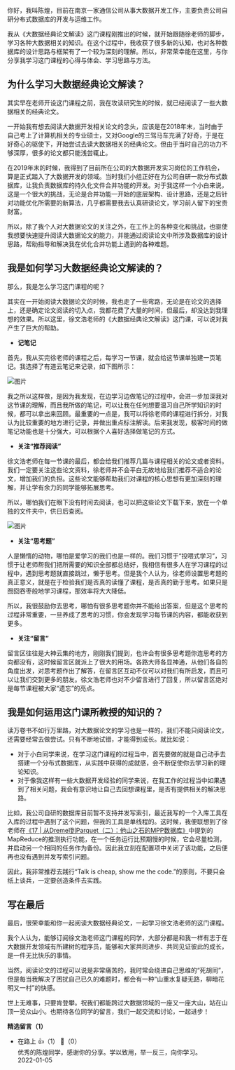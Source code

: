 你好，我叫陈煌，目前在南京一家通信公司从事大数据开发工作，主要负责公司自研分布式数据库的开发与运维工作。

我从《大数据经典论文解读》这门课程刚推出的时候，就开始跟随徐老师的脚步，学习各种大数据相关的知识。在这个过程中，我收获了很多新的认知，也对各种数据库的设计思路与框架有了一个较为深刻的理解。所以，非常荣幸能在这里，与你分享我学习这门课程的心得与体会、学习思路与方法。

## 为什么学习大数据经典论文解读？

其实早在老师开设这门课程之前，我在攻读研究生的时候，就已经阅读了一些大数据相关的经典论文。

一开始我有想去阅读大数据开发相关论文的念头，应该是在2018年末，当时由于自己考上了计算机相关的专业硕士，又对Google的三驾马车充满了好奇，于是在好奇心的驱使下，开始尝试去读大数据相关的经典论文。但由于当时自己的功力不够深厚，很多的论文都只能浅尝辄止。

在2019年末的时候，我得到了目前所在公司的大数据开发实习岗位的工作机会，算是正式踏入了大数据开发的领域。当时我们小组正好在为公司自研一款分布式数据库，让我负责数据库的持久化文件合并功能的开发。对于我这样一个小白来说，这是一个很大的挑战，无论是合并功能一开始的底层架构、设计思路，还是之后针对功能优化所需要的新算法，几乎都需要我去认真研读论文，学习前人留下的宝贵财富。

所以，除了我个人对大数据论文的关注之外，在工作上的各种变化和挑战，也驱使我想要快速提升阅读大数据论文的能力，并能通过阅读论文中所涉及数据库的设计思路，帮助指导和解决我在优化合并功能上遇到的各种难题。

## 我是如何学习大数据经典论文解读的？

那么，我是怎么学习这门课程的呢？

其实在一开始阅读大数据论文的时候，我也走了一些弯路，无论是在论文的选择上，还是确定论文阅读的切入点，我都花费了大量的时间，但最后，却没达到我理想的效果。所以这里，徐文浩老师的《大数据经典论文解读》这门课，可以说对我产生了巨大的帮助。

- **记笔记**

首先，我从买完徐老师的课程之后，每学习一节课，就会给这节课单独建一页笔记。我选择了有道云笔记来记录，如下图所示：

![图片](https://static001.geekbang.org/resource/image/73/54/733bf5e7e37895cf9979075e94483654.gif?wh=1280x694)

我之所以这样做，是因为我发现，在边学习边做笔记的过程中，会进一步加深我对这节课的理解，而且我所做的笔记，可以让我在任何想要温习自己所学知识的时候，都可以拿出来回顾。最重要的一点是，我可以将徐老师的课程进行拆分，对我认为比较重要的地方进行记录，并做出重点标注解读。后来我发现，极客时间的做笔记功能也是十分强大，可以根据个人喜好选择做笔记的方式。

- **关注“推荐阅读”**

徐文浩老师在每一节课的最后，都会给我们推荐几篇与课程相关的论文或者资料。我们一定要关注这些论文资料，徐老师并不会平白无故地给我们推荐不适合的论文，增加我们的负担。这些论文能够帮助我们对课程的核心思想有更加深刻的理解，并让学有余力的同学能够拓展思考。

所以，哪怕我们在眼下没有时间去阅读，也可以把这些论文下载下来，放在一个单独的文件夹中，供日后查阅。

![图片](https://static001.geekbang.org/resource/image/40/a2/40cb626105ae62d0d62ac7490a100fa2.gif?wh=1280x686)

- **关注“思考题”**

人是懒惰的动物，哪怕是爱学习的我们也是一样的。我们习惯于“投喂式学习”，习惯于让老师帮我们把所需要的知识全部都总结好，我相信有很多人在学习课程的过程中，遇到思考题就直接跳过，懒于思考。但是我个人认为，徐老师设置思考题的真正意义，就是在于检验我们是否真的读懂了课程，是否真的勤于思考。如果只是囫囵吞枣般地学习课程，那效率将大大降低。

所以，我很鼓励你去思考，哪怕有很多思考题你并不能给出答案，但是这个思考的过程非常重要，一旦养成了思考的习惯，你会发现学习每节课的内容，都能收获到更多。

- **关注“留言”**

留言区往往是大神云集的地方，刚刚我们提到，也许会有很多思考题你连思考的方向都没有，这时候留言区就派上了很大的用场。各路大师各显神通，从他们各自的角度出发，对思考题作出了解答，在留言区互动不仅可以对我们有所启发，而且可以让我们交到更多的朋友。徐文浩老师也对不少留言进行了回复，所以留言区绝对是每节课程被大家“遗忘”的亮点。

## 我是如何运用这门课所教授的知识的？

读万卷书不如行万里路，对大数据论文的学习也是一样的，我们不能只阅读论文，还需要经常去做尝试。只有不断地试错，才能得到成长。就比如说：

- 对于小白同学来说，在学习这门课程的过程当中，首先要做的就是自己动手去搭建一个分布式数据库，从实践中获得的成就感，会不断促使你去学习新的理论知识。
- 对于像我这样有一些大数据开发经验的同学来说，在我工作的过程当中如果遇到了相关问题，我会有意识地让自己去回想课程里，是否有提供相关的解决思路。

比如，我公司自研的数据库目前暂不支持并发写索引，最近我写的一个入库工具在入库的过程中遇到了这个问题，但我的工具是单线程的。这时候，我便联想到了徐老师在[《17 | 从Dremel到Parquet（二）：他山之石的MPP数据库》](https://time.geekbang.org/column/article/433997)中提到的MapReduce的推测执行功能，在一个任务运行比预期慢的时候，它会尽量检测，并启动另一个相同的任务作为备份。因此我立刻在配置项中关闭了该功能，之后便再也没有遇到并发写索引问题。

因此，我非常推荐去践行“Talk is cheap, show me the code.”的原则，不要只会纸上谈兵，一定要创造条件去实践。

## 写在最后

最后，很荣幸能和你一起阅读大数据经典论文，一起学习徐文浩老师的这门课程。

我个人认为，能够订阅徐文浩老师这门课程的同学，大部分都是和我一样有志于在大数据开发领域有所建树的程序员，能够和大家共同进步、共同见证彼此的成长，是一件无比快乐的事情。

当然，阅读论文的过程可以说是非常痛苦的，我时常会绕进自己思维的“死胡同”，但是每当我解决了困扰自己已久的难题时，都会有一种“山重水复疑无路，柳暗花明又一村”的快感。

世上无难事，只要肯登攀。祝我们都能跨过大数据领域的一座又一座大山，站在山顶一览众山小。也期待各位同学的留言，我们一起交流和讨论，一起进步！
<div><strong>精选留言（1）</strong></div><ul>
<li><span>在路上</span> 👍（1） 💬（0）<div>优秀的陈煌同学，感谢你的分享。学以致用，举一反三，向你学习。</div>2022-01-05</li><br/>
</ul>